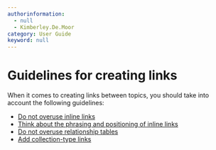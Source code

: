 ```yaml
---
authorinformation:
  - null
  - Kimberley.De.Moor
category: User Guide
keyword: null
---
```


# Guidelines for creating links

When it comes to creating links between topics, you should take into account the following guidelines:

* [Do not overuse inline links](co_do_not_over_use_inline_links.md)
* [Think about the phrasing and positioning of inline links](co_think_about_the_phrasing_and_positioning_of_inline_links.md)
* [Do not overuse relationship tables](co_do_not_overuse_relationship_tables.md)
* [Add collection-type links](co_add_collection_type_links.md)

